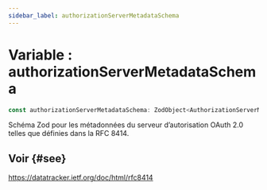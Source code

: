 ```yaml
---
sidebar_label: authorizationServerMetadataSchema
---
```


# Variable : authorizationServerMetadataSchema

```ts
const authorizationServerMetadataSchema: ZodObject<AuthorizationServerMetadata>;
```

Schéma Zod pour les métadonnées du serveur d’autorisation OAuth 2.0 telles que définies dans la RFC 8414.

## Voir {#see}

https://datatracker.ietf.org/doc/html/rfc8414